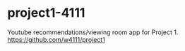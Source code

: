 # project1-4111

Youtube recommendations/viewing room app for Project 1. https://github.com/w4111/project1

